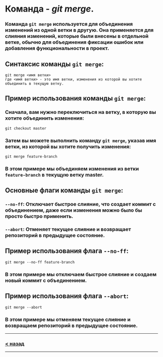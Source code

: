 # Команда - ***git merge***.

### Команда ``git merge`` используется для объединения изменений из одной ветки в другую. Она применяется для слияния изменений, которые были внесены в отдельной ветке, обычно для объединения фиксации ошибок или добавления функциональности в проект.

## Синтаксис команды ``git merge``:
```bash=
git merge <имя ветки>
где <имя ветки> - это имя ветки, изменения из которой вы хотите объединить в текущую ветку.
```

## Пример использования команды ``git merge``:

### Сначала, вам нужно переключиться на ветку, в которую вы хотите объединить изменения:

```bash=
git checkout master
```
### Затем вы можете выполнить команду ``git merge``, указав имя ветки, из которой вы хотите получить изменения:

```bash=
git merge feature-branch
```

### В этом примере мы объединяем изменения из ветки ``feature-branch`` в текущую ветку master.

## Основные флаги команды ``git merge``:

### ``--no-ff``: Отключает быстрое слияние, что создает коммит с объединением, даже если изменения можно было бы просто быстро применить.
### ``--abort``: Отменяет текущее слияние и возвращает репозиторий в предыдущее состояние.

## Пример использования флага ``--no-ff``:

```bash=
git merge --no-ff feature-branch
```

### В этом примере мы отключаем быстрое слияние и создаем новый коммит с объединением.

## Пример использования флага ``--abort``:
```bash=
git merge --abort
```
### В этом примере мы отменяем текущее слияние и возвращаем репозиторий в предыдущее состояние.
---
### [< назад](./readme.md)
---

